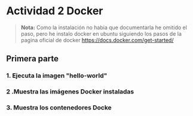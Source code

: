 # Actividad 2 Docker

> **Nota:** 
> Como la instalación no habia que documentarla he omitido el paso, pero he instalo docker en ubuntu siguiendo los pasos de la pagina oficial de docker
> https://docs.docker.com/get-started/

## Primera parte

### 1. Ejecuta la imagen "hello-world"



### 2 .Muestra las imágenes Docker instaladas


### 3. Muestra los contenedores Docke
